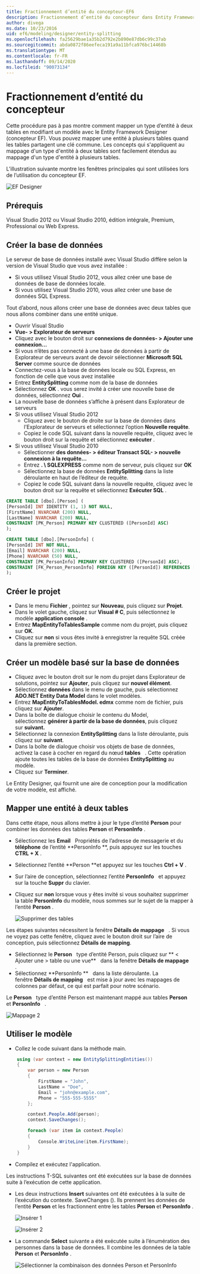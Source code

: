 ```yaml
---
title: Fractionnement d’entité du concepteur-EF6
description: Fractionnement d’entité du concepteur dans Entity Framework 6
author: divega
ms.date: 10/23/2016
uid: ef6/modeling/designer/entity-splitting
ms.openlocfilehash: fa25629bae1a35b2d792e2b890e87db6c99c37ab
ms.sourcegitcommit: abda0872f86eefeca191a9a11bfca976bc14468b
ms.translationtype: MT
ms.contentlocale: fr-FR
ms.lasthandoff: 09/14/2020
ms.locfileid: "90073134"
---
```

# <a name="designer-entity-splitting"></a>Fractionnement d’entité du concepteur
Cette procédure pas à pas montre comment mapper un type d’entité à deux tables en modifiant un modèle avec le Entity Framework Designer (concepteur EF). Vous pouvez mapper une entité à plusieurs tables quand les tables partagent une clé commune. Les concepts qui s'appliquent au mappage d'un type d'entité à deux tables sont facilement étendus au mappage d'un type d'entité à plusieurs tables.

L’illustration suivante montre les fenêtres principales qui sont utilisées lors de l’utilisation du concepteur EF.

![EF Designer](~/ef6/media/efdesigner.png)

## <a name="prerequisites"></a>Prérequis

Visual Studio 2012 ou Visual Studio 2010, édition intégrale, Premium, Professional ou Web Express.

## <a name="create-the-database"></a>Créer la base de données

Le serveur de base de données installé avec Visual Studio diffère selon la version de Visual Studio que vous avez installée :

-   Si vous utilisez Visual Studio 2012, vous allez créer une base de données de base de données locale.
-   Si vous utilisez Visual Studio 2010, vous allez créer une base de données SQL Express.

Tout d’abord, nous allons créer une base de données avec deux tables que nous allons combiner dans une entité unique.

-   Ouvrir Visual Studio
-   **Vue- &gt; Explorateur de serveurs**
-   Cliquez avec le bouton droit sur **connexions de données- &gt; Ajouter une connexion...**
-   Si vous n’êtes pas connecté à une base de données à partir de Explorateur de serveurs avant de devoir sélectionner **Microsoft SQL Server** comme source de données
-   Connectez-vous à la base de données locale ou SQL Express, en fonction de celle que vous avez installée
-   Entrez **EntitySplitting** comme nom de la base de données
-   Sélectionnez **OK** . vous serez invité à créer une nouvelle base de données, sélectionnez **Oui** .
-   La nouvelle base de données s’affiche à présent dans Explorateur de serveurs
-   Si vous utilisez Visual Studio 2012
    -   Cliquez avec le bouton de droite sur la base de données dans l’Explorateur de serveurs et sélectionnez l’option **Nouvelle requête**.
    -   Copiez le code SQL suivant dans la nouvelle requête, cliquez avec le bouton droit sur la requête et sélectionnez **exécuter** .
-   Si vous utilisez Visual Studio 2010
    -   Sélectionner **des données- &gt; éditeur Transact SQL- &gt; nouvelle connexion à la requête...**
    -   Entrez **. \\ SQLEXPRESS** comme nom de serveur, puis cliquez sur **OK**
    -   Sélectionnez la base de données **EntitySplitting** dans la liste déroulante en haut de l’éditeur de requête.
    -   Copiez le code SQL suivant dans la nouvelle requête, cliquez avec le bouton droit sur la requête et sélectionnez **Exécuter SQL** .

``` SQL
CREATE TABLE [dbo].[Person] (
[PersonId] INT IDENTITY (1, 1) NOT NULL,
[FirstName] NVARCHAR (200) NULL,
[LastName] NVARCHAR (200) NULL,
CONSTRAINT [PK_Person] PRIMARY KEY CLUSTERED ([PersonId] ASC)
);

CREATE TABLE [dbo].[PersonInfo] (
[PersonId] INT NOT NULL,
[Email] NVARCHAR (200) NULL,
[Phone] NVARCHAR (50) NULL,
CONSTRAINT [PK_PersonInfo] PRIMARY KEY CLUSTERED ([PersonId] ASC),
CONSTRAINT [FK_Person_PersonInfo] FOREIGN KEY ([PersonId]) REFERENCES [dbo].[Person] ([PersonId]) ON DELETE CASCADE
);
```

## <a name="create-the-project"></a>Créer le projet

-   Dans le menu **Fichier** , pointez sur **Nouveau**, puis cliquez sur **Projet**.
-   Dans le volet gauche, cliquez sur **Visual \# C**, puis sélectionnez le modèle **application console** .
-   Entrez **MapEntityToTablesSample** comme nom du projet, puis cliquez sur **OK**.
-   Cliquez sur **non** si vous êtes invité à enregistrer la requête SQL créée dans la première section.

## <a name="create-a-model-based-on-the-database"></a>Créer un modèle basé sur la base de données

-   Cliquez avec le bouton droit sur le nom du projet dans Explorateur de solutions, pointez sur **Ajouter**, puis cliquez sur **nouvel élément**.
-   Sélectionnez **données** dans le menu de gauche, puis sélectionnez **ADO.NET Entity Data Model** dans le volet modèles.
-   Entrez **MapEntityToTablesModel. edmx** comme nom de fichier, puis cliquez sur **Ajouter**.
-   Dans la boîte de dialogue choisir le contenu du Model, sélectionnez **générer à partir de la base de données**, puis cliquez sur **suivant.**
-   Sélectionnez la connexion **EntitySplitting** dans la liste déroulante, puis cliquez sur **suivant**.
-   Dans la boîte de dialogue choisir vos objets de base de données, activez la case à cocher en regard du nœud **tables**   .
    Cette opération ajoute toutes les tables de la base de données **EntitySplitting** au modèle.
-   Cliquez sur **Terminer**.

Le Entity Designer, qui fournit une aire de conception pour la modification de votre modèle, est affiché.

## <a name="map-an-entity-to-two-tables"></a>Mapper une entité à deux tables

Dans cette étape, nous allons mettre à jour le type d’entité **Person** pour combiner les données des tables **Person** et **PersonInfo** .

-   Sélectionnez les **Email**   Propriétés de l’adresse de messagerie et du **téléphone** de l’entité **PersonInfo **, puis appuyez sur les touches **CTRL + X** .
-   Sélectionnez l’entité **Person **et appuyez sur les touches **Ctrl + V** .
-   Sur l’aire de conception, sélectionnez l’entité **PersonInfo**   et appuyez sur la touche **Suppr** du clavier.
-   Cliquez sur **non** lorsque vous y êtes invité si vous souhaitez supprimer la table **PersonInfo** du modèle, nous sommes sur le sujet de la mapper à l’entité **Person** .

    ![Supprimer des tables](~/ef6/media/deletetables.png)

Les étapes suivantes nécessitent la fenêtre **Détails de mappage**   . Si vous ne voyez pas cette fenêtre, cliquez avec le bouton droit sur l’aire de conception, puis sélectionnez **Détails de mapping**.

-   Sélectionnez le **Person**   type d’entité Person, puis cliquez sur ** &lt; Ajouter une &gt; table ou une vue**   dans la fenêtre **Détails de mappage**   .
-   Sélectionnez **PersonInfo **   dans la liste déroulante.
    La fenêtre **Détails de mapping**   est mise à jour avec les mappages de colonnes par défaut, ce qui est parfait pour notre scénario.

Le **Person**   type d’entité Person est maintenant mappé aux tables **Person**   et **PersonInfo**   .

![Mappage 2](~/ef6/media/mapping2.png)

## <a name="use-the-model"></a>Utiliser le modèle

-   Collez le code suivant dans la méthode main.

``` csharp
    using (var context = new EntitySplittingEntities())
    {
        var person = new Person
        {
            FirstName = "John",
            LastName = "Doe",
            Email = "john@example.com",
            Phone = "555-555-5555"
        };

        context.People.Add(person);
        context.SaveChanges();

        foreach (var item in context.People)
        {
            Console.WriteLine(item.FirstName);
        }
    }
```

-   Compilez et exécutez l'application.

Les instructions T-SQL suivantes ont été exécutées sur la base de données suite à l’exécution de cette application. 

-   Les deux instructions **Insert** suivantes ont été exécutées à la suite de l’exécution du contexte. SaveChanges (). Ils prennent les données de l’entité **Person** et les fractionnent entre les tables **Person** et **PersonInfo** .

    ![Insérer 1](~/ef6/media/insert1.png)

    ![Insérer 2](~/ef6/media/insert2.png)
-   La commande **Select** suivante a été exécutée suite à l’énumération des personnes dans la base de données. Il combine les données de la table **Person** et **PersonInfo** .

    ![Sélectionner la combinaison des données Person et PersonInfo](~/ef6/media/select.png)
